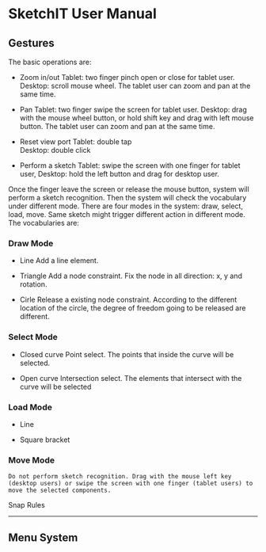 SketchIT User Manual
====================

Gestures
--------

The basic operations are:

- Zoom in/out
	Tablet: two finger pinch open or close for tablet user. 
	Desktop: scroll mouse wheel.
	The tablet user can zoom and pan at the same time. 
	
- Pan
	Tablet: two finger swipe the screen for tablet user. 
	Desktop: drag with the mouse wheel button, or hold shift key and drag with left mouse button.
	The tablet user can zoom and pan at the same time. 

- Reset view port
	Tablet: double tap	
	Desktop: double click
	
- Perform a sketch
	Tablet: swipe the screen with one finger for tablet user, 
	Desktop: hold the left button and drag for desktop user. 
	
Once the finger leave the screen or release the mouse button, system will perform a sketch recognition. Then the system will check the vocabulary under different mode. There are four modes in the system: draw, select, load, move. Same sketch might trigger different action in different mode. The vocabularies are:
 
### Draw Mode ###

- Line 
	Add a line element.
	
- Triangle
	Add a node constraint. Fix the node in all direction: x, y and rotation.

- Cirle
	Release a existing node constraint. According to the different location of the circle, the degree of freedom going to be released are different. 
	 
### Select Mode ###

- Closed curve 
	Point select. The points that inside the curve will be selected.
	
- Open curve
	Intersection select. The elements that intersect with the curve will be selected

### Load Mode ###

- Line 
	
	
- Square bracket

### Move Mode ###

	Do not perform sketch recognition. Drag with the mouse left key (desktop users) or swipe the screen with one finger (tablet users) to move the selected components.

Snap Rules
__________




Menu System
-----------


